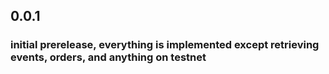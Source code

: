 ## 0.0.1

### initial prerelease, everything is implemented except retrieving events, orders, and anything on testnet
